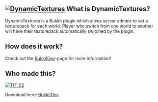 [![DynamicTextures][Banner]][GitHub]
What is DynamicTextures?
----------------

DynamicTextures is a Bukkit plugin which alows server admins to set a texturepack for each world. Player who switch from one world to another will have their texturepack automatically switched by the plugin.

How does it work?
----------------

Check out the [BukkitDev]-page for more information!


Who made this?
----------------   
[![TfT_02](http://www.gravatar.com/avatar/b8914f9970e1f6ffd5281ce4770e20a7.png)](http://dev.bukkit.org/profiles/TfT_02/) 

Download here: [BukkitDev]

[Banner]: https://dl.dropbox.com/u/29178507/Dev/DynamicTextures/title-banner.png
[BukkitDev]: http://dev.bukkit.org/server-mods/WorldTextures/
[GitHub]: https://github.com/TfT-02/DynamicTextures
